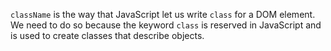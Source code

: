 `className` is the way that JavaScript let us write `class` for a DOM element. We need to do so because the keyword `class` is reserved in JavaScript and is used to create classes that describe objects.